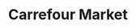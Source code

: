 ---
title: "Carrefour Market"
url: /saint-symphorien-sur-coise/carrefour-market/
shop: supermarché
---